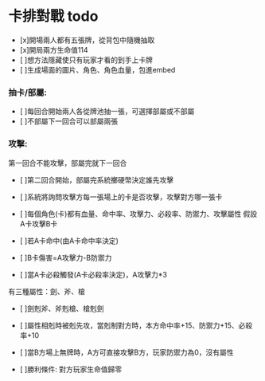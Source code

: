 # 卡排對戰 todo

- [x]開場兩人都有五張牌，從背包中隨機抽取
- [x]開局兩方生命值114
- [ ]想方法隱藏使只有玩家才看的到手上卡牌
- [ ]生成場面的圖片、角色、角色血量，包進embed

### 抽卡/部屬: 
- [ ]每回合開始兩人各從牌池抽一張，可選擇部屬或不部屬
- [ ]不部屬下一回合可以部屬兩張

### 攻擊:
第一回合不能攻擊，部屬完就下一回合
- [ ]第二回合開始，部屬完系統擲硬幣決定誰先攻擊
- [ ]系統將詢問攻擊方每一張場上的卡是否攻擊，攻擊對方哪一張卡
 
- [ ]每個角色(卡)都有血量、命中率、攻擊力、必殺率、防禦力、攻擊屬性
假設A卡攻擊B卡
- [ ]若A卡命中(由A卡命中率決定)
- [ ]B卡傷害=A攻擊力-B防禦力
- [ ]當A卡必殺觸發(A卡必殺率決定)，A攻擊力*3

有三種屬性：劍、斧、槍
- [ ]劍剋斧、斧剋槍、槍剋劍
- [ ]屬性相剋時被剋先攻，當剋制對方時，本方命中率+15、防禦力+15、必殺率+10

- [ ]當B方場上無牌時，A方可直接攻擊B方，玩家防禦力為0，沒有屬性

- [ ]勝利條件: 對方玩家生命值歸零

